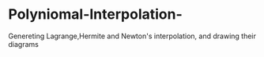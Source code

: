 # Polyniomal-Interpolation-
Genereting Lagrange,Hermite and Newton's interpolation, and drawing their diagrams

